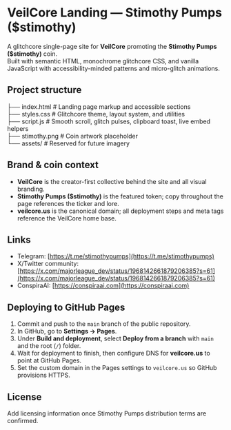 # VeilCore Landing — Stimothy Pumps ($stimothy)

A glitchcore single-page site for **VeilCore** promoting the **Stimothy Pumps ($stimothy)** coin.  
Built with semantic HTML, monochrome glitchcore CSS, and vanilla JavaScript with accessibility-minded patterns and micro-glitch animations.

## Project structure

├── index.html      # Landing page markup and accessible sections  
├── styles.css      # Glitchcore theme, layout system, and utilities  
├── script.js       # Smooth scroll, glitch pulses, clipboard toast, live embed helpers  
├── stimothy.png    # Coin artwork placeholder  
└── assets/         # Reserved for future imagery  

## Brand & coin context

- **VeilCore** is the creator-first collective behind the site and all visual branding.  
- **Stimothy Pumps ($stimothy)** is the featured token; copy throughout the page references the ticker and lore.  
- **veilcore.us** is the canonical domain; all deployment steps and meta tags reference the VeilCore home base.  

## Links

- Telegram: [https://t.me/stimothypumps](https://t.me/stimothypumps)  
- X/Twitter community: [https://x.com/majorleague_dev/status/1968142661879206385?s=61](https://x.com/majorleague_dev/status/1968142661879206385?s=61)  
- ConspiraAI: [https://conspiraai.com](https://conspiraai.com)  

## Deploying to GitHub Pages

1. Commit and push to the `main` branch of the public repository.  
2. In GitHub, go to **Settings → Pages**.  
3. Under **Build and deployment**, select **Deploy from a branch** with `main` and the root (`/`) folder.  
4. Wait for deployment to finish, then configure DNS for **veilcore.us** to point at GitHub Pages.  
5. Set the custom domain in the Pages settings to `veilcore.us` so GitHub provisions HTTPS.  

## License

Add licensing information once Stimothy Pumps distribution terms are confirmed.  
